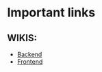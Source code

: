 # Important links

## WIKIS:

* [Backend](https://github.com/iMinusPlus/elektropolnilnice-backend/wiki)
* [Frontend](https://github.com/iMinusPlus/polnilnice-frontend/wiki)
  
